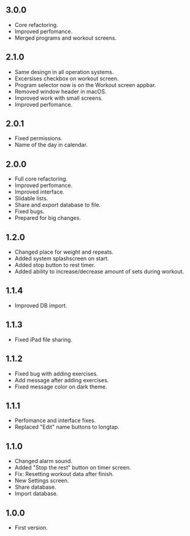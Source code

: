 ## 3.0.0
- Core refactoring.
- Improved perfomance.
- Merged programs and workout screens.

## 2.1.0
- Same desingn in all operation systems.
- Excersises checkbox on workout screen.
- Program selector now is on the Workout screen appbar.
- Removed window header in macOS.
- Improved work with small screens.
- Improved perfomance.

## 2.0.1
- Fixed permissions.
- Name of the day in calendar.

## 2.0.0
- Full core refactoring.
- Improved perfomance.
- Improved interface.
- Slidable lists.
- Share and export database to file.
- Fixed bugs.
- Prepared for big changes.

## 1.2.0
- Changed place for weight and repeats.
- Added system splashscreen on start.
- Added stop button to rest timer.
- Added ability to increase/decrease amount of sets during workout.

## 1.1.4
- Improved DB import.

## 1.1.3
- Fixed iPad file sharing.
  
## 1.1.2
- Fixed bug with adding exercises.
- Add message after adding exercises.
- Fixed message color on dark theme.

## 1.1.1
- Perfomance and interface fixes.
- Replaced "Edit" name buttons to longtap. 

## 1.1.0
- Changed alarm sound.
- Added "Stop the rest" button on timer screen.
- Fix: Resetting workout data after finish.
- New Settings screen.
- Share database.
- Import database.

## 1.0.0
- First version.
